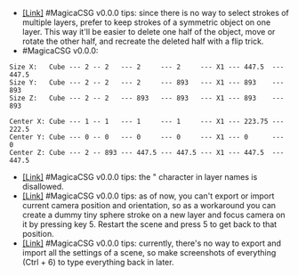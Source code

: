* [[Link]](https://twitter.com/redgpus/status/1399359753487323138) #MagicaCSG v0.0.0 tips: since there is no way to select strokes of multiple layers, prefer to keep strokes of a symmetric object on one layer. This way it'll be easier to delete one half of the object, move or rotate the other half, and recreate the deleted half with a flip trick.
* #MagicaCSG v0.0.0:
```
Size X:   Cube --- 2 -- 2   --- 2     --- 2     --- X1 --- 447.5  --- 447.5
Size Y:   Cube --- 2 -- 2   --- 2     --- 893   --- X1 --- 893    --- 893
Size Z:   Cube --- 2 -- 2   --- 893   --- 893   --- X1 --- 893    --- 893

Center X: Cube --- 1 -- 1   --- 1     --- 1     --- X1 --- 223.75 --- 222.5
Center Y: Cube --- 0 -- 0   --- 0     --- 0     --- X1 --- 0      --- 0
Center Z: Cube --- 2 -- 893 --- 447.5 --- 447.5 --- X1 --- 447.5  --- 447.5
```
* [[Link]](https://twitter.com/redgpus/status/1398992183726837763) #MagicaCSG v0.0.0 tips: the " character in layer names is disallowed.
* [[Link]](https://twitter.com/redgpus/status/1397848141379026944) #MagicaCSG v0.0.0 tips: as of now, you can't export or import current camera position and orientation, so as a workaround you can create a dummy tiny sphere stroke on a new layer and focus camera on it by pressing key 5. Restart the scene and press 5 to get back to that position.
* [[Link]](https://twitter.com/redgpus/status/1397844271072436226) #MagicaCSG v0.0.0 tips: currently, there's no way to export and import all the settings of a scene, so make screenshots of everything (Ctrl + 6) to type everything back in later.

